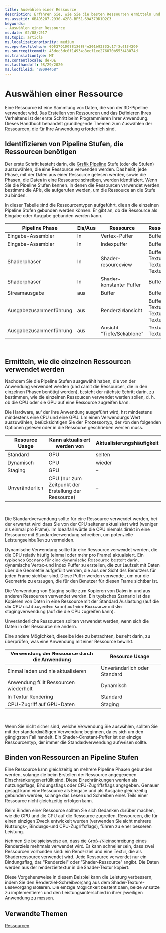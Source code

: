 ```yaml
---
title: Auswählen einer Ressource
description: Erfahren Sie, wie Sie die besten Ressourcen ermitteln und auswählen, die an verschiedene Phasen der 3D-Grafik Pipeline in Ihrer Anwendung gebunden werden.
ms.assetid: 6BAD6287-2930-42F8-BF51-69A379D1D2C3
keywords:
- Auswählen einer Ressource
ms.date: 02/08/2017
ms.topic: article
ms.localizationpriority: medium
ms.openlocfilehash: 69527915988136854e201b82332c17f3e0134290
ms.sourcegitcommit: 45dec3dc0f14934b8ecf1ee276070b553f48074d
ms.translationtype: MT
ms.contentlocale: de-DE
ms.lasthandoff: 08/29/2020
ms.locfileid: "89094468"
---
```

# <a name="choosing-a-resource"></a>Auswählen einer Ressource


Eine Ressource ist eine Sammlung von Daten, die von der 3D-Pipeline verwendet wird. Das Erstellen von Ressourcen und das Definieren Ihres Verhaltens ist der erste Schritt beim Programmieren Ihrer Anwendung. Dieses Handbuch behandelt grundlegende Themen zum Auswählen der Ressourcen, die für Ihre Anwendung erforderlich sind.

## <a name="span-ididentify_bindingspanspan-ididentify_bindingspanspan-ididentify_bindingspanidentify-pipeline-stages-that-need-resources"></a><span id="Identify_Binding"></span><span id="identify_binding"></span><span id="IDENTIFY_BINDING"></span>Identifizieren von Pipeline Stufen, die Ressourcen benötigen


Der erste Schritt besteht darin, die [Grafik Pipeline](graphics-pipeline.md) Stufe (oder die Stufen) auszuwählen, die eine Ressource verwenden werden. Das heißt, jede Phase, mit der Daten aus einer Ressource gelesen werden, sowie die Phasen, die Daten in eine Ressource schreiben, werden identifiziert. Wenn Sie die Pipeline Stufen kennen, in denen die Ressourcen verwendet werden, bestimmt die APIs, die aufgerufen werden, um die Ressource an die Stufe zu binden.

In dieser Tabelle sind die Ressourcentypen aufgeführt, die an die einzelnen Pipeline Stufen gebunden werden können. Er gibt an, ob die Ressource als Eingabe oder Ausgabe gebunden werden kann.

| Pipeline Phase  | Ein/Aus | Ressource               | Ressourcentyp                           |
|-----------------|--------|------------------------|-----------------------------------------|
| Eingabe-Assembler | In     | Vertex-Puffer          | Buffer                                  |
| Eingabe-Assembler | In     | Indexpuffer           | Buffer                                  |
| Shaderphasen   | In     | Shader-resourceview    | Buffer, Texture1D, Texture2D, Texture3D |
| Shaderphasen   | In     | Shader-konstanter Puffer | Buffer                                  |
| Streamausgabe   | aus    | Buffer                 | Buffer                                  |
| Ausgabezusammenführung   | aus    | Renderzielansicht     | Buffer, Texture1D, Texture2D, Texture3D |
| Ausgabezusammenführung   | aus    | Ansicht "Tiefe/Schablone"     | Texture1D, Texture2D                    |

 

## <a name="span-ididentify_usagespanspan-ididentify_usagespanspan-ididentify_usagespanidentify-how-each-resource-will-be-used"></a><span id="Identify_Usage"></span><span id="identify_usage"></span><span id="IDENTIFY_USAGE"></span>Ermitteln, wie die einzelnen Ressourcen verwendet werden


Nachdem Sie die Pipeline Stufen ausgewählt haben, die von der Anwendung verwendet werden (und damit die Ressourcen, die in den einzelnen Phasen benötigt werden), besteht der nächste Schritt darin, zu bestimmen, wie die einzelnen Ressourcen verwendet werden sollen, d. h. ob die CPU oder die GPU auf eine Ressource zugreifen kann.

Die Hardware, auf der Ihre Anwendung ausgeführt wird, hat mindestens mindestens eine CPU und eine GPU. Um einen Verwendungs Wert auszuwählen, berücksichtigen Sie den Prozessortyp, der von den folgenden Optionen gelesen oder in die Ressource geschrieben werden muss.

| Resource Usage | Kann aktualisiert werden von                    | Aktualisierungshäufigkeit |
|----------------|--------------------------------------|---------------------|
| Standard        | GPU                                  | selten        |
| Dynamisch        | CPU                                  | wieder          |
| Staging        | GPU                                  | –                 |
| Unveränderlich      | CPU (nur zum Zeitpunkt der Erstellung der Ressource) | –                 |

 

Die Standardverwendung sollte für eine Ressource verwendet werden, bei der erwartet wird, dass Sie von der CPU seltener aktualisiert wird (weniger als einmal pro Frame). Im Idealfall würde die CPU niemals direkt in eine Ressource mit Standardverwendung schreiben, um potenzielle Leistungseinbußen zu vermeiden.

Dynamische Verwendung sollte für eine Ressource verwendet werden, die die CPU relativ häufig (einmal oder mehr pro Frame) aktualisiert. Ein typisches Szenario für eine dynamische Ressource besteht darin, dynamische Vertex-und Index Puffer zu erstellen, die zur Laufzeit mit Daten über die Geometrie aufgefüllt werden, die aus der Sicht des Benutzers für jeden Frame sichtbar sind. Diese Puffer werden verwendet, um nur die Geometrie zu erzeugen, die für den Benutzer für diesen Frame sichtbar ist.

Die Verwendung von Staging sollte zum Kopieren von Daten in und aus anderen Ressourcen verwendet werden. Ein typisches Szenario ist das Kopieren von Daten in eine Ressource mit der Standard Auslastung (auf die die CPU nicht zugreifen kann) auf eine Ressource mit der stagingverwendung (auf die die CPU zugreifen kann).

Unveränderliche Ressourcen sollten verwendet werden, wenn sich die Daten in der Ressource nie ändern.

Eine andere Möglichkeit, dieselbe Idee zu betrachten, besteht darin, zu überprüfen, was eine Anwendung mit einer Ressource bewirkt.

| Verwendung der Ressource durch die Anwendung     | Resource Usage       |
|---------------------------------------|----------------------|
| Einmal laden und nie aktualisieren            | Unveränderlich oder Standard |
| Anwendung füllt Ressourcen wiederholt | Dynamisch              |
| In Textur Rendering                     | Standard              |
| CPU-Zugriff auf GPU-Daten                | Staging              |

 

Wenn Sie nicht sicher sind, welche Verwendung Sie auswählen, sollten Sie mit der standardmäßigen Verwendung beginnen, da es sich um den gängigsten Fall handelt. Ein Shader-Constant-Puffer ist der einzige Ressourcentyp, der immer die Standardverwendung aufweisen sollte.

## <a name="span-idresource_types_and_pipeline_stagesspanspan-idresource_types_and_pipeline_stagesspanspan-idresource_types_and_pipeline_stagesspanbinding-resources-to-pipeline-stages"></a><span id="Resource_Types_and_Pipeline_stages"></span><span id="resource_types_and_pipeline_stages"></span><span id="RESOURCE_TYPES_AND_PIPELINE_STAGES"></span>Binden von Ressourcen an Pipeline Stufen


Eine Ressource kann gleichzeitig an mehrere Pipeline Phasen gebunden werden, solange die beim Erstellen der Ressource angegebenen Einschränkungen erfüllt sind. Diese Einschränkungen werden als nutzungsflags, Bindungsflags oder CPU-Zugriffsflags angegeben. Genauer gesagt kann eine Ressource als Eingabe und als Ausgabe gleichzeitig gebunden werden, solange das Lesen und Schreiben eines Teils einer Ressource nicht gleichzeitig erfolgen kann.

Beim Binden einer Ressource sollten Sie sich Gedanken darüber machen, wie die GPU und die CPU auf die Ressource zugreifen. Ressourcen, die für einen einzigen Zweck entwickelt wurden (verwenden Sie nicht mehrere Nutzungs-, Bindungs-und CPU-Zugriffsflags), führen zu einer besseren Leistung.

Nehmen Sie beispielsweise an, dass die Groß-/Kleinschreibung eines Renderziels mehrmals verwendet wird. Es kann schneller sein, dass zwei Ressourcen vorhanden sind: ein Renderziel und eine Textur, die als Shaderressource verwendet wird. Jede Ressource verwendet nur ein Bindungsflag, das "Renderziel" oder "Shader-Ressource" angibt. Die Daten werden aus der renderzieltextur in die Shader-Textur kopiert.

Diese Vorgehensweise in diesem Beispiel kann die Leistung verbessern, indem Sie den Renderziel-Schreibvorgang aus dem Shader-Texture-Lesevorgang isolieren. Die einzige Möglichkeit besteht darin, beide Ansätze zu implementieren und den Leistungsunterschied in ihrer jeweiligen Anwendung zu messen.

## <a name="span-idrelated-topicsspanrelated-topics"></a><span id="related-topics"></span>Verwandte Themen


[Ressourcen](resources.md)

 

 




